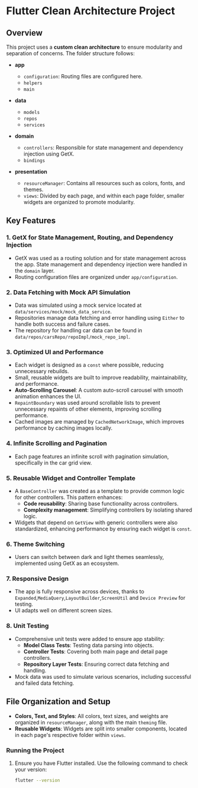 # Flutter Clean Architecture Project

## Overview
This project uses a **custom clean architecture** to ensure modularity and separation of concerns. The folder structure follows:

- **app**
  - `configuration`: Routing files are configured here.
  - `helpers`
  - `main`

- **data**
  - `models`
  - `repos`
  - `services`

- **domain**
  - `controllers`: Responsible for state management and dependency injection using GetX.
  - `bindings`

- **presentation**
  - `resourceManager`: Contains all resources such as colors, fonts, and themes.
  - `views`: Divided by each page, and within each page folder, smaller widgets are organized to promote modularity.

## Key Features

### 1. **GetX for State Management, Routing, and Dependency Injection**
   - GetX was used as a routing solution and for state management across the app. State management and dependency injection were handled in the `domain` layer.
   - Routing configuration files are organized under `app/configuration`.

### 2. **Data Fetching with Mock API Simulation**
   - Data was simulated using a mock service located at `data/services/mock/mock_data_service`.
   - Repositories manage data fetching and error handling using `Either` to handle both success and failure cases.
   - The repository for handling car data can be found in `data/repos/carsRepo/repoImpl/mock_repo_impl`.

### 3. **Optimized UI and Performance**
   - Each widget is designed as a `const` where possible, reducing unnecessary rebuilds.
   - Small, reusable widgets are built to improve readability, maintainability, and performance.
   - **Auto-Scrolling Carousel**: A custom auto-scroll carousel with smooth animation enhances the UI.
   - `RepaintBoundary` was used around scrollable lists to prevent unnecessary repaints of other elements, improving scrolling performance.
   - Cached images are managed by `CachedNetworkImage`, which improves performance by caching images locally.

### 4. **Infinite Scrolling and Pagination**
   - Each page features an infinite scroll with pagination simulation, specifically in the car grid view.

### 5. **Reusable Widget and Controller Template**
   - A `BaseController` was created as a template to provide common logic for other controllers. This pattern enhances:
     - **Code reusability**: Sharing base functionality across controllers.
     - **Complexity management**: Simplifying controllers by isolating shared logic.
   - Widgets that depend on `GetView` with generic controllers were also standardized, enhancing performance by ensuring each widget is `const`.

### 6. **Theme Switching**
   - Users can switch between dark and light themes seamlessly, implemented using GetX as an ecosystem.

### 7. **Responsive Design**
   - The app is fully responsive across devices, thanks to `Expanded`,`MediaQuery`,`LayoutBuilder`,`ScreenUtil` and `Device Preview` for testing.
   - UI adapts well on different screen sizes.

### 8. **Unit Testing**
   - Comprehensive unit tests were added to ensure app stability:
     - **Model Class Tests**: Testing data parsing into objects.
     - **Controller Tests**: Covering both main page and detail page controllers.
     - **Repository Layer Tests**: Ensuring correct data fetching and handling.
   - Mock data was used to simulate various scenarios, including successful and failed data fetching.

## File Organization and Setup

- **Colors, Text, and Styles**: All colors, text sizes, and weights are organized in `resourceManager`, along with the main `theming` file.
- **Reusable Widgets**: Widgets are split into smaller components, located in each page's respective folder within `views`.

### Running the Project
1. Ensure you have Flutter installed. Use the following command to check your version:
   ```bash
   flutter --version
